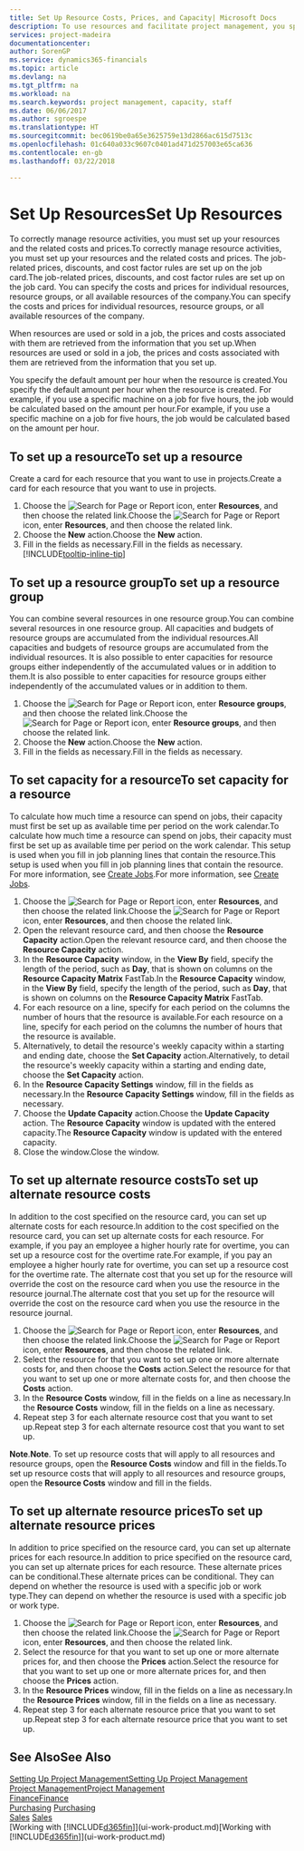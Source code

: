 ```yaml
---
title: Set Up Resource Costs, Prices, and Capacity| Microsoft Docs
description: To use resources and facilitate project management, you specify costs and prices for individual resources or resource groups, and set the resource capacity.
services: project-madeira
documentationcenter: 
author: SorenGP
ms.service: dynamics365-financials
ms.topic: article
ms.devlang: na
ms.tgt_pltfrm: na
ms.workload: na
ms.search.keywords: project management, capacity, staff
ms.date: 06/06/2017
ms.author: sgroespe
ms.translationtype: HT
ms.sourcegitcommit: bec0619be0a65e3625759e13d2866ac615d7513c
ms.openlocfilehash: 01c640a033c9607c0401ad471d257003e65ca636
ms.contentlocale: en-gb
ms.lasthandoff: 03/22/2018

---
```

# <a name="set-up-resources"></a><span data-ttu-id="feb9c-103">Set Up Resources</span><span class="sxs-lookup"><span data-stu-id="feb9c-103">Set Up Resources</span></span>
<span data-ttu-id="feb9c-104">To correctly manage resource activities, you must set up your resources and the related costs and prices.</span><span class="sxs-lookup"><span data-stu-id="feb9c-104">To correctly manage resource activities, you must set up your resources and the related costs and prices.</span></span> <span data-ttu-id="feb9c-105">The job-related prices, discounts, and cost factor rules are set up on the job card.</span><span class="sxs-lookup"><span data-stu-id="feb9c-105">The job-related prices, discounts, and cost factor rules are set up on the job card.</span></span> <span data-ttu-id="feb9c-106">You can specify the costs and prices for individual resources, resource groups, or all available resources of the company.</span><span class="sxs-lookup"><span data-stu-id="feb9c-106">You can specify the costs and prices for individual resources, resource groups, or all available resources of the company.</span></span>

<span data-ttu-id="feb9c-107">When resources are used or sold in a job, the prices and costs associated with them are retrieved from the information that you set up.</span><span class="sxs-lookup"><span data-stu-id="feb9c-107">When resources are used or sold in a job, the prices and costs associated with them are retrieved from the information that you set up.</span></span>

<span data-ttu-id="feb9c-108">You specify the default amount per hour when the resource is created.</span><span class="sxs-lookup"><span data-stu-id="feb9c-108">You specify the default amount per hour when the resource is created.</span></span> <span data-ttu-id="feb9c-109">For example, if you use a specific machine on a job for five hours, the job would be calculated based on the amount per hour.</span><span class="sxs-lookup"><span data-stu-id="feb9c-109">For example, if you use a specific machine on a job for five hours, the job would be calculated based on the amount per hour.</span></span>

## <a name="to-set-up-a-resource"></a><span data-ttu-id="feb9c-110">To set up a resource</span><span class="sxs-lookup"><span data-stu-id="feb9c-110">To set up a resource</span></span>
<span data-ttu-id="feb9c-111">Create a card for each resource that you want to use in projects.</span><span class="sxs-lookup"><span data-stu-id="feb9c-111">Create a card for each resource that you want to use in projects.</span></span>

1. <span data-ttu-id="feb9c-112">Choose the ![Search for Page or Report](media/ui-search/search_small.png "Search for Page or Report icon") icon, enter **Resources**, and then choose the related link.</span><span class="sxs-lookup"><span data-stu-id="feb9c-112">Choose the ![Search for Page or Report](media/ui-search/search_small.png "Search for Page or Report icon") icon, enter **Resources**, and then choose the related link.</span></span>
2. <span data-ttu-id="feb9c-113">Choose the **New** action.</span><span class="sxs-lookup"><span data-stu-id="feb9c-113">Choose the **New** action.</span></span>
3. <span data-ttu-id="feb9c-114">Fill in the fields as necessary.</span><span class="sxs-lookup"><span data-stu-id="feb9c-114">Fill in the fields as necessary.</span></span> [!INCLUDE[tooltip-inline-tip](includes/tooltip-inline-tip_md.md)]  

## <a name="to-set-up-a-resource-group"></a><span data-ttu-id="feb9c-115">To set up a resource group</span><span class="sxs-lookup"><span data-stu-id="feb9c-115">To set up a resource group</span></span>
<span data-ttu-id="feb9c-116">You can combine several resources in one resource group.</span><span class="sxs-lookup"><span data-stu-id="feb9c-116">You can combine several resources in one resource group.</span></span> <span data-ttu-id="feb9c-117">All capacities and budgets of resource groups are accumulated from the individual resources.</span><span class="sxs-lookup"><span data-stu-id="feb9c-117">All capacities and budgets of resource groups are accumulated from the individual resources.</span></span> <span data-ttu-id="feb9c-118">It is also possible to enter capacities for resource groups either independently of the accumulated values or in addition to them.</span><span class="sxs-lookup"><span data-stu-id="feb9c-118">It is also possible to enter capacities for resource groups either independently of the accumulated values or in addition to them.</span></span>

1. <span data-ttu-id="feb9c-119">Choose the ![Search for Page or Report](media/ui-search/search_small.png "Search for Page or Report icon") icon, enter **Resource groups**, and then choose the related link.</span><span class="sxs-lookup"><span data-stu-id="feb9c-119">Choose the ![Search for Page or Report](media/ui-search/search_small.png "Search for Page or Report icon") icon, enter **Resource groups**, and then choose the related link.</span></span>
2. <span data-ttu-id="feb9c-120">Choose the **New** action.</span><span class="sxs-lookup"><span data-stu-id="feb9c-120">Choose the **New** action.</span></span>
3. <span data-ttu-id="feb9c-121">Fill in the fields as necessary.</span><span class="sxs-lookup"><span data-stu-id="feb9c-121">Fill in the fields as necessary.</span></span>

## <a name="to-set-capacity-for-a-resource"></a><span data-ttu-id="feb9c-122">To set capacity for a resource</span><span class="sxs-lookup"><span data-stu-id="feb9c-122">To set capacity for a resource</span></span>
<span data-ttu-id="feb9c-123">To calculate how much time a resource can spend on jobs, their capacity must first be set up as available time per period on the work calendar.</span><span class="sxs-lookup"><span data-stu-id="feb9c-123">To calculate how much time a resource can spend on jobs, their capacity must first be set up as available time per period on the work calendar.</span></span> <span data-ttu-id="feb9c-124">This setup is used when you fill in job planning lines that contain the resource.</span><span class="sxs-lookup"><span data-stu-id="feb9c-124">This setup is used when you fill in job planning lines that contain the resource.</span></span> <span data-ttu-id="feb9c-125">For more information, see [Create Jobs](projects-how-create-jobs.md).</span><span class="sxs-lookup"><span data-stu-id="feb9c-125">For more information, see [Create Jobs](projects-how-create-jobs.md).</span></span>

1. <span data-ttu-id="feb9c-126">Choose the ![Search for Page or Report](media/ui-search/search_small.png "Search for Page or Report icon") icon, enter **Resources**, and then choose the related link.</span><span class="sxs-lookup"><span data-stu-id="feb9c-126">Choose the ![Search for Page or Report](media/ui-search/search_small.png "Search for Page or Report icon") icon, enter **Resources**, and then choose the related link.</span></span>
2. <span data-ttu-id="feb9c-127">Open the relevant resource card, and then choose the **Resource Capacity** action.</span><span class="sxs-lookup"><span data-stu-id="feb9c-127">Open the relevant resource card, and then choose the **Resource Capacity** action.</span></span>
3. <span data-ttu-id="feb9c-128">In the **Resource Capacity** window, in the **View By** field, specify the length of the period, such as **Day**, that is shown on columns on the **Resource Capacity Matrix** FastTab.</span><span class="sxs-lookup"><span data-stu-id="feb9c-128">In the **Resource Capacity** window, in the **View By** field, specify the length of the period, such as **Day**, that is shown on columns on the **Resource Capacity Matrix** FastTab.</span></span>
4. <span data-ttu-id="feb9c-129">For each resource on a line, specify for each period on the columns the number of hours that the resource is available.</span><span class="sxs-lookup"><span data-stu-id="feb9c-129">For each resource on a line, specify for each period on the columns the number of hours that the resource is available.</span></span>
5. <span data-ttu-id="feb9c-130">Alternatively, to detail the resource's weekly capacity within a starting and ending date, choose the **Set Capacity** action.</span><span class="sxs-lookup"><span data-stu-id="feb9c-130">Alternatively, to detail the resource's weekly capacity within a starting and ending date, choose the **Set Capacity** action.</span></span>
6. <span data-ttu-id="feb9c-131">In the **Resource Capacity Settings** window, fill in the fields as necessary.</span><span class="sxs-lookup"><span data-stu-id="feb9c-131">In the **Resource Capacity Settings** window, fill in the fields as necessary.</span></span>
7. <span data-ttu-id="feb9c-132">Choose the **Update Capacity** action.</span><span class="sxs-lookup"><span data-stu-id="feb9c-132">Choose the **Update Capacity** action.</span></span> <span data-ttu-id="feb9c-133">The **Resource Capacity** window is updated with the entered capacity.</span><span class="sxs-lookup"><span data-stu-id="feb9c-133">The **Resource Capacity** window is updated with the entered capacity.</span></span>
8. <span data-ttu-id="feb9c-134">Close the window.</span><span class="sxs-lookup"><span data-stu-id="feb9c-134">Close the window.</span></span>

## <a name="to-set-up-alternate-resource-costs"></a><span data-ttu-id="feb9c-135">To set up alternate resource costs</span><span class="sxs-lookup"><span data-stu-id="feb9c-135">To set up alternate resource costs</span></span>
<span data-ttu-id="feb9c-136">In addition to the cost specified on the resource card, you can set up alternate costs for each resource.</span><span class="sxs-lookup"><span data-stu-id="feb9c-136">In addition to the cost specified on the resource card, you can set up alternate costs for each resource.</span></span> <span data-ttu-id="feb9c-137">For example, if you pay an employee a higher hourly rate for overtime, you can set up a resource cost for the overtime rate.</span><span class="sxs-lookup"><span data-stu-id="feb9c-137">For example, if you pay an employee a higher hourly rate for overtime, you can set up a resource cost for the overtime rate.</span></span> <span data-ttu-id="feb9c-138">The alternate cost that you set up for the resource will override the cost on the resource card when you use the resource in the resource journal.</span><span class="sxs-lookup"><span data-stu-id="feb9c-138">The alternate cost that you set up for the resource will override the cost on the resource card when you use the resource in the resource journal.</span></span>

1. <span data-ttu-id="feb9c-139">Choose the ![Search for Page or Report](media/ui-search/search_small.png "Search for Page or Report icon") icon, enter **Resources**, and then choose the related link.</span><span class="sxs-lookup"><span data-stu-id="feb9c-139">Choose the ![Search for Page or Report](media/ui-search/search_small.png "Search for Page or Report icon") icon, enter **Resources**, and then choose the related link.</span></span>  
2. <span data-ttu-id="feb9c-140">Select the resource for that you want to set up one or more alternate costs for, and then choose the **Costs** action.</span><span class="sxs-lookup"><span data-stu-id="feb9c-140">Select the resource for that you want to set up one or more alternate costs for, and then choose the **Costs** action.</span></span>  
3. <span data-ttu-id="feb9c-141">In the **Resource Costs** window, fill in the fields on a line as necessary.</span><span class="sxs-lookup"><span data-stu-id="feb9c-141">In the **Resource Costs** window, fill in the fields on a line as necessary.</span></span>  
4. <span data-ttu-id="feb9c-142">Repeat step 3 for each alternate resource cost that you want to set up.</span><span class="sxs-lookup"><span data-stu-id="feb9c-142">Repeat step 3 for each alternate resource cost that you want to set up.</span></span>

<span data-ttu-id="feb9c-143">**Note**.</span><span class="sxs-lookup"><span data-stu-id="feb9c-143">**Note**.</span></span> <span data-ttu-id="feb9c-144">To set up resource costs that will apply to all resources and resource groups, open the **Resource Costs** window and fill in the fields.</span><span class="sxs-lookup"><span data-stu-id="feb9c-144">To set up resource costs that will apply to all resources and resource groups, open the **Resource Costs** window and fill in the fields.</span></span>

## <a name="to-set-up-alternate-resource-prices"></a><span data-ttu-id="feb9c-145">To set up alternate resource prices</span><span class="sxs-lookup"><span data-stu-id="feb9c-145">To set up alternate resource prices</span></span>
<span data-ttu-id="feb9c-146">In addition to price specified on the resource card, you can set up alternate prices for each resource.</span><span class="sxs-lookup"><span data-stu-id="feb9c-146">In addition to price specified on the resource card, you can set up alternate prices for each resource.</span></span> <span data-ttu-id="feb9c-147">These alternate prices can be conditional.</span><span class="sxs-lookup"><span data-stu-id="feb9c-147">These alternate prices can be conditional.</span></span> <span data-ttu-id="feb9c-148">They can depend on whether the resource is used with a specific job or work type.</span><span class="sxs-lookup"><span data-stu-id="feb9c-148">They can depend on whether the resource is used with a specific job or work type.</span></span>

1. <span data-ttu-id="feb9c-149">Choose the ![Search for Page or Report](media/ui-search/search_small.png "Search for Page or Report icon") icon, enter **Resources**, and then choose the related link.</span><span class="sxs-lookup"><span data-stu-id="feb9c-149">Choose the ![Search for Page or Report](media/ui-search/search_small.png "Search for Page or Report icon") icon, enter **Resources**, and then choose the related link.</span></span>
2. <span data-ttu-id="feb9c-150">Select the resource for that you want to set up one or more alternate prices for, and then choose the **Prices** action.</span><span class="sxs-lookup"><span data-stu-id="feb9c-150">Select the resource for that you want to set up one or more alternate prices for, and then choose the **Prices** action.</span></span>
3. <span data-ttu-id="feb9c-151">In the **Resource Prices** window, fill in the fields on a line as necessary.</span><span class="sxs-lookup"><span data-stu-id="feb9c-151">In the **Resource Prices** window, fill in the fields on a line as necessary.</span></span>
4. <span data-ttu-id="feb9c-152">Repeat step 3 for each alternate resource price that you want to set up.</span><span class="sxs-lookup"><span data-stu-id="feb9c-152">Repeat step 3 for each alternate resource price that you want to set up.</span></span>

## <a name="see-also"></a><span data-ttu-id="feb9c-153">See Also</span><span class="sxs-lookup"><span data-stu-id="feb9c-153">See Also</span></span>
[<span data-ttu-id="feb9c-154">Setting Up Project Management</span><span class="sxs-lookup"><span data-stu-id="feb9c-154">Setting Up Project Management</span></span>](projects-setup-projects.md)  
[<span data-ttu-id="feb9c-155">Project Management</span><span class="sxs-lookup"><span data-stu-id="feb9c-155">Project Management</span></span>](projects-manage-projects.md)  
[<span data-ttu-id="feb9c-156">Finance</span><span class="sxs-lookup"><span data-stu-id="feb9c-156">Finance</span></span>](finance.md)  
<span data-ttu-id="feb9c-157">[Purchasing](purchasing-manage-purchasing.md)       </span><span class="sxs-lookup"><span data-stu-id="feb9c-157">[Purchasing](purchasing-manage-purchasing.md)       </span></span>  
<span data-ttu-id="feb9c-158">[Sales](sales-manage-sales.md)    </span><span class="sxs-lookup"><span data-stu-id="feb9c-158">[Sales](sales-manage-sales.md)    </span></span>  
<span data-ttu-id="feb9c-159">[Working with [!INCLUDE[d365fin](includes/d365fin_md.md)]](ui-work-product.md)</span><span class="sxs-lookup"><span data-stu-id="feb9c-159">[Working with [!INCLUDE[d365fin](includes/d365fin_md.md)]](ui-work-product.md)</span></span>  

